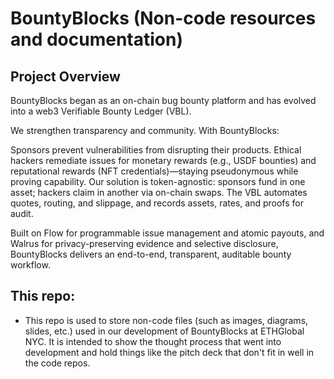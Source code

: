 # BountyBlocks (Non-code resources and documentation)
## Project Overview
BountyBlocks began as an on-chain bug bounty platform and has evolved into a web3 Verifiable Bounty Ledger (VBL).

We strengthen transparency and community. With BountyBlocks:

Sponsors prevent vulnerabilities from disrupting their products.
Ethical hackers remediate issues for monetary rewards (e.g., USDF bounties) and reputational rewards (NFT credentials)—staying pseudonymous while proving capability.
Our solution is token-agnostic: sponsors fund in one asset; hackers claim in another via on-chain swaps. The VBL automates quotes, routing, and slippage, and records assets, rates, and proofs for audit.

Built on Flow for programmable issue management and atomic payouts, and Walrus for privacy-preserving evidence and selective disclosure, BountyBlocks delivers an end-to-end, transparent, auditable bounty workflow.

## This repo:
 - This repo is used to store non-code files (such as images, diagrams, slides, etc.) used in our development of BountyBlocks at ETHGlobal NYC. It is intended to show the thought process that went into development and hold things like the pitch deck that don't fit in well in the code repos.
